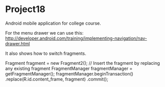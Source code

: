 # Project18
Android mobile application for college course.

For the menu drawer we can use this:
http://developer.android.com/training/implementing-navigation/nav-drawer.html

It also shows how to switch fragments.

<FrameLayout
        android:id="@+id/content_frame"
        android:layout_width="match_parent"
        android:layout_height="match_parent" />
        
Fragment fragment = new Fragment2();
// Insert the fragment by replacing any existing fragment
FragmentManager fragmentManager = getFragmentManager();
fragmentManager.beginTransaction()
               .replace(R.id.content_frame, fragment)
               .commit();
